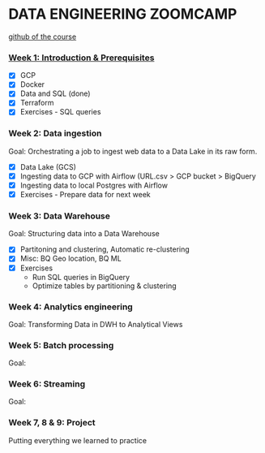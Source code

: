 # DATA ENGINEERING ZOOMCAMP
[github of the course](https://github.com/DataTalksClub/data-engineering-zoomcamp)

### [Week 1: Introduction & Prerequisites](https://github.com/uanve/data-engineering-zoomcamp/tree/main/week_1_basics)
- [x] GCP
- [x] Docker
- [x] Data and SQL (done)
- [x] Terraform
- [x] Exercises - SQL queries 

### Week 2: Data ingestion
Goal: Orchestrating a job to ingest web data to a Data Lake in its raw form.
- [x] Data Lake (GCS)
- [x] Ingesting data to GCP with Airflow (URL.csv > GCP bucket > BigQuery
- [x] Ingesting data to local Postgres with Airflow
- [x] Exercises - Prepare data for next week

### Week 3: Data Warehouse
Goal: Structuring data into a Data Warehouse
- [x] Partitoning and clustering, Automatic re-clustering 
- [x] Misc: BQ Geo location, BQ ML
- [x] Exercises 
  - Run SQL queries in BigQuery 
  - Optimize tables by partitioning & clustering


### Week 4: Analytics engineering
Goal: Transforming Data in DWH to Analytical Views

### Week 5: Batch processing
Goal:

### Week 6: Streaming
Goal:

### Week 7, 8 & 9: Project
Putting everything we learned to practice


